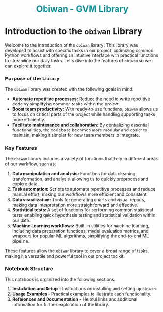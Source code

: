 # <h1 style="text-align:center; color:#179297;">Obiwan - GVM Library</h1>

# Introduction to the `obiwan` Library

Welcome to the introduction of the `obiwan` library! This library was developed to assist with specific tasks in our project, optimizing common Python workflows and offering an intuitive interface with practical functions to streamline our daily tasks. Let's dive into the features of `obiwan` so we can explore it together.


### Purpose of the Library

The `obiwan` library was created with the following goals in mind:
- **Automate repetitive processes:** Reduce the need to write repetitive code by simplifying common tasks within the project.
- **Boost team productivity:** With ready-to-use functions, `obiwan` allows us to focus on critical parts of the project while handling supporting tasks more efficiently.
- **Facilitate maintenance and collaboration:** By centralizing essential functionalities, the codebase becomes more modular and easier to maintain, making it simpler for new team members to integrate.

### Key Features

The `obiwan` library includes a variety of functions that help in different areas of our workflow, such as:

1. **Data manipulation and analysis:** Functions for data cleaning, transformation, and analysis, allowing us to quickly preprocess and explore data.
2. **Task automation:** Scripts to automate repetitive processes and reduce manual effort, making our workflows more efficient and consistent.
3. **Data visualization:** Tools for generating charts and visual reports, making data interpretation more straightforward and effective.
4. **Statistical tests:** A set of functions for performing common statistical tests, enabling quick hypothesis testing and statistical validation within our data.
5. **Machine Learning workflows:** Built-in utilities for machine learning, including data preparation functions, model evaluation metrics, and wrappers for popular ML algorithms, simplifying the end-to-end ML pipeline.

These features allow the `obiwan` library to cover a broad range of tasks, making it a versatile and powerful tool in our project toolkit.

### Notebook Structure

This notebook is organized into the following sections:
1. **Installation and Setup** - Instructions on installing and setting up `obiwan`.
2. **Usage Examples** - Practical examples to illustrate each functionality.
3. **References and Documentation** - Helpful links and additional information for further exploration of the library.
